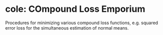 # cole: COmpound Loss Emporium

Procedures for minimizing various compound loss functions, e.g. squared error loss for the simultaneous estimation of normal means.
